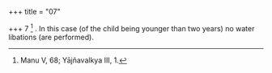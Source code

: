 +++
title = "07"

+++
7 [^2] . In this case (of the child being younger than two years) no water libations (are performed).


[^2]:  Manu V, 68; Yājñavalkya III, 1.

